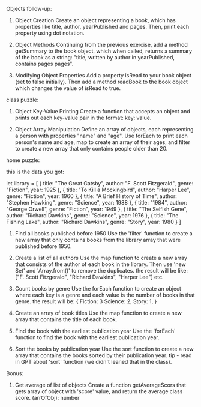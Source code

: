 
Objects follow-up:

1. Object Creation
Create an object representing a book, which has properties like title, author, yearPublished and pages. Then, print each property using dot notation.

2. Object Methods
Continuing from the previous exercise, add a method getSummary to the book object, which when called, returns a summary of the book as a string: "title, written by author in yearPublished, contains pages pages".

3. Modifying Object Properties
Add a property isRead to your book object (set to false initially). Then add a method readBook to the book object which changes the value of isRead to true.



class puzzle:

1. Object Key-Value Printing
Create a function that accepts an object and prints out each key-value pair in the format: key: value.

2. Object Array Manipulation
Define an array of objects, each representing a person with properties "name" and "age". Use forEach to print each person's name and age, map to create an array of their ages, and filter to create a new array that only contains people older than 20.


home puzzle:

this is the data you got:

let library = [
    {
        title: "The Great Gatsby",
        author: "F. Scott Fitzgerald",
        genre: "Fiction",
        year: 1925
    },
    {
        title: "To Kill a Mockingbird",
        author: "Harper Lee",
        genre: "Fiction",
        year: 1960
    },
    {
        title: "A Brief History of Time",
        author: "Stephen Hawking",
        genre: "Science",
        year: 1988
    },
    {
        title: "1984",
        author: "George Orwell",
        genre: "Fiction",
        year: 1949
    },
    {
        title: "The Selfish Gene",
        author: "Richard Dawkins",
        genre: "Science",
        year: 1976
    },
    {
        title: "The Fishing Lake",
        author: "Richard Dawkins",
        genre: "Story",
        year: 1980
    }
]

1. Find all books published before 1950
Use the 'filter' function to create a new array that only contains books from the library array that were published before 1950.

2. Create a list of all authors
Use the map function to create a new array that consists of the author of each book in the library.
Then use 'new Set' and 'Array.from()' to remove the duplicates.
the result will be like:
["F. Scott Fitzgerald", "Richard Dawkins", "Harper Lee"] etc.

3. Count books by genre
Use the forEach function to create an object where each key is a genre and each value is the number of books in that genre.
the result will be:
{
    Fiction: 3
    Science: 2,
    Story: 1,
}

4. Create an array of book titles
Use the map function to create a new array that contains the title of each book.

5. Find the book with the earliest publication year
Use the 'forEach' function to find the book with the earliest publication year.

6. Sort the books by publication year
Use the sort function to create a new array that contains the books sorted by their publication year.
tip - read in GPT about 'sort' function (we didn't leaned that in the class).


Bonus:

1. Get average of list of objects
Create a function getAverageScors that gets array of object with 'score' value, and return the average class score.
(arrOfObj): number

